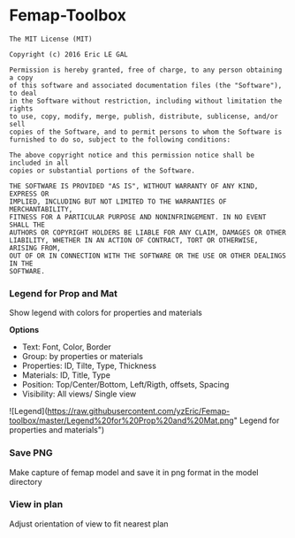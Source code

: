 # Femap-Toolbox

```
The MIT License (MIT)

Copyright (c) 2016 Eric LE GAL

Permission is hereby granted, free of charge, to any person obtaining a copy
of this software and associated documentation files (the "Software"), to deal
in the Software without restriction, including without limitation the rights
to use, copy, modify, merge, publish, distribute, sublicense, and/or sell
copies of the Software, and to permit persons to whom the Software is
furnished to do so, subject to the following conditions:

The above copyright notice and this permission notice shall be included in all
copies or substantial portions of the Software.

THE SOFTWARE IS PROVIDED "AS IS", WITHOUT WARRANTY OF ANY KIND, EXPRESS OR
IMPLIED, INCLUDING BUT NOT LIMITED TO THE WARRANTIES OF MERCHANTABILITY,
FITNESS FOR A PARTICULAR PURPOSE AND NONINFRINGEMENT. IN NO EVENT SHALL THE
AUTHORS OR COPYRIGHT HOLDERS BE LIABLE FOR ANY CLAIM, DAMAGES OR OTHER
LIABILITY, WHETHER IN AN ACTION OF CONTRACT, TORT OR OTHERWISE, ARISING FROM,
OUT OF OR IN CONNECTION WITH THE SOFTWARE OR THE USE OR OTHER DEALINGS IN THE
SOFTWARE.
```


### Legend for Prop and Mat
Show legend with colors for properties and materials

**Options**

* Text: Font, Color, Border
* Group: by properties or materials
* Properties: ID, Tilte, Type, Thickness
* Materials: ID, Title, Type
* Position: Top/Center/Bottom, Left/Rigth, offsets, Spacing
* Visibility: All views/ Single view

![Legend](https://raw.githubusercontent.com/yzEric/Femap-toolbox/master/Legend%20for%20Prop%20and%20Mat.png" Legend for properties and materials")

### Save PNG
Make capture of femap model and save it in png format in the model directory 


### View in plan
Adjust orientation of view to fit nearest plan  
